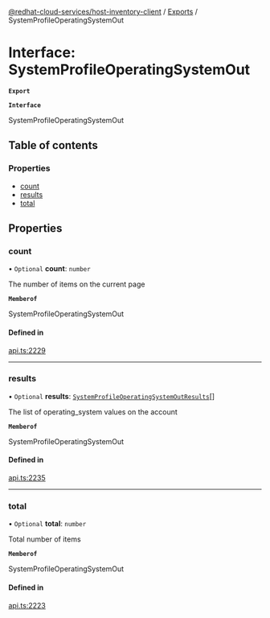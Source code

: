 [@redhat-cloud-services/host-inventory-client](../README.md) / [Exports](../modules.md) / SystemProfileOperatingSystemOut

# Interface: SystemProfileOperatingSystemOut

**`Export`**

**`Interface`**

SystemProfileOperatingSystemOut

## Table of contents

### Properties

- [count](SystemProfileOperatingSystemOut.md#count)
- [results](SystemProfileOperatingSystemOut.md#results)
- [total](SystemProfileOperatingSystemOut.md#total)

## Properties

### count

• `Optional` **count**: `number`

The number of items on the current page

**`Memberof`**

SystemProfileOperatingSystemOut

#### Defined in

[api.ts:2229](https://github.com/mkholjuraev/javascript-clients/blob/master/packages/host-inventory/api.ts#L2229)

___

### results

• `Optional` **results**: [`SystemProfileOperatingSystemOutResults`](SystemProfileOperatingSystemOutResults.md)[]

The list of operating_system values on the account

**`Memberof`**

SystemProfileOperatingSystemOut

#### Defined in

[api.ts:2235](https://github.com/mkholjuraev/javascript-clients/blob/master/packages/host-inventory/api.ts#L2235)

___

### total

• `Optional` **total**: `number`

Total number of items

**`Memberof`**

SystemProfileOperatingSystemOut

#### Defined in

[api.ts:2223](https://github.com/mkholjuraev/javascript-clients/blob/master/packages/host-inventory/api.ts#L2223)
